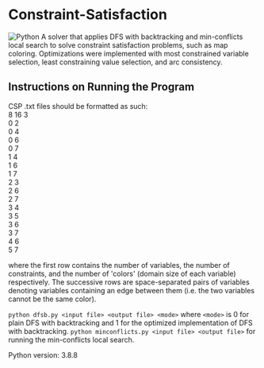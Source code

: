 # Constraint-Satisfaction
<img alt="Python" src="https://img.shields.io/badge/python-%2314354C.svg?style=for-the-badge&logo=python&logoColor=white"/>
A solver that applies DFS with backtracking and min-conflicts local search to solve constraint satisfaction problems, such as map coloring. Optimizations were implemented with most constrained variable selection, least constraining value selection, and arc consistency.

## Instructions on Running the Program
CSP .txt files should be formatted as such:\
8	16 3\
0	2\
0	4\
0	6\
0	7\
1	4\
1	6\
1	7\
2	3\
2	6\
2	7\
3	4\
3	5\
3	6\
3	7\
4	6\
5	7

where the first row contains the number of variables, the number of constraints, and the number of 'colors' (domain size of each variable) respectively. The successive rows are space-separated pairs of variables denoting variables containing an edge between them (i.e. the two variables cannot be the same color).

`python dfsb.py <input file> <output file> <mode>` where `<mode>` is 0 for plain DFS with backtracking and 1 for the optimized implementation of DFS with backtracking.
`python minconflicts.py <input file> <output file>` for running the min-conflicts local search.

Python version: 3.8.8
